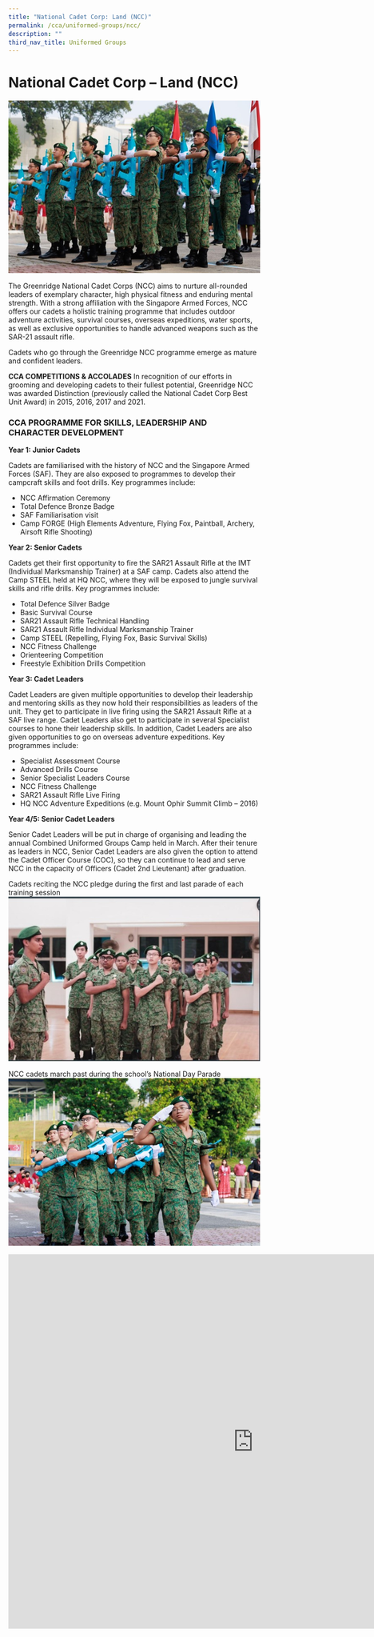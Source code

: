 ```yaml
---
title: "National Cadet Corp: Land (NCC)"
permalink: /cca/uniformed-groups/ncc/
description: ""
third_nav_title: Uniformed Groups
---
```

# **National Cadet Corp – Land (NCC)**

![](/images/NCC1.jpg)

The Greenridge National Cadet Corps (NCC) aims to nurture all-rounded leaders of exemplary character, high physical fitness and enduring mental strength. With a strong affiliation with the Singapore Armed Forces, NCC offers our cadets a holistic training programme that includes outdoor adventure activities, survival courses, overseas expeditions, water sports, as well as exclusive opportunities to handle advanced weapons such as the SAR-21 assault rifle. 

Cadets who go through the Greenridge NCC programme emerge as mature and confident leaders.

**CCA COMPETITIONS &amp; ACCOLADES**
In recognition of our efforts in grooming and developing cadets to their fullest potential, Greenridge NCC was awarded Distinction (previously called  the National Cadet Corp Best Unit Award) in 2015, 2016, 2017 and 2021.

### CCA PROGRAMME FOR SKILLS, LEADERSHIP AND CHARACTER DEVELOPMENT

**Year 1: Junior Cadets**

Cadets are familiarised with the history of NCC and the Singapore Armed Forces (SAF). They are also exposed to programmes to develop their campcraft skills and foot drills. Key programmes include:

* NCC Affirmation Ceremony   
* Total Defence Bronze Badge   
* SAF Familiarisation visit   
* Camp FORGE (High Elements Adventure, Flying Fox, Paintball, Archery, Airsoft Rifle Shooting)   

**Year 2: Senior Cadets**

Cadets get their first opportunity to fire the SAR21 Assault Rifle at the IMT (Individual Marksmanship Trainer) at a SAF camp. Cadets also attend the Camp STEEL held at HQ NCC, where they will be exposed to jungle survival skills and rifle drills. Key programmes include:

* Total Defence Silver Badge    
* Basic Survival Course    
* SAR21 Assault Rifle Technical Handling    
* SAR21 Assault Rifle Individual Marksmanship Trainer    
* Camp STEEL (Repelling, Flying Fox, Basic Survival Skills)    
* NCC Fitness Challenge    
* Orienteering Competition    
* Freestyle Exhibition Drills Competition


**Year 3: Cadet Leaders**

Cadet Leaders are given multiple opportunities to develop their leadership and mentoring skills as they now hold their responsibilities as leaders of the unit. They get to participate in live firing using the SAR21 Assault Rifle at a SAF live range. Cadet Leaders also get to participate in several Specialist courses to hone their leadership skills. In addition, Cadet Leaders are also given opportunities to go on overseas adventure expeditions.  Key programmes include:

* Specialist Assessment Course    
* Advanced Drills Course    
* Senior Specialist Leaders Course    
* NCC Fitness Challenge   
* SAR21 Assault Rifle Live Firing   
* HQ NCC Adventure Expeditions (e.g. Mount Ophir Summit Climb – 2016)

**Year 4/5: Senior Cadet Leaders**

Senior Cadet Leaders will be put in charge of organising and leading the annual Combined Uniformed Groups Camp held in March. After their tenure as leaders in NCC, Senior Cadet Leaders are also given the option to attend the Cadet Officer Course (COC), so they can continue to lead and serve NCC in the capacity of Officers (Cadet 2nd Lieutenant) after graduation.

Cadets reciting the NCC pledge during the first and last parade of each training session
![](/images/NCC2.jpg)

NCC cadets march past during the school’s National Day Parade
![](/images/NCC3.jpg)


<iframe src="https://docs.google.com/presentation/d/e/2PACX-1vTWULOLQ10QbF1yIHzMlu22gLHMMSj6IxwyF8zVMPr2RDmgHa8fWRU9ccrMhneq-5fjgi9acW19dNtZ/embed?start=false&amp;loop=false&amp;delayms=3000" frameborder="0" width="980" height="749" allowfullscreen="true"></iframe>